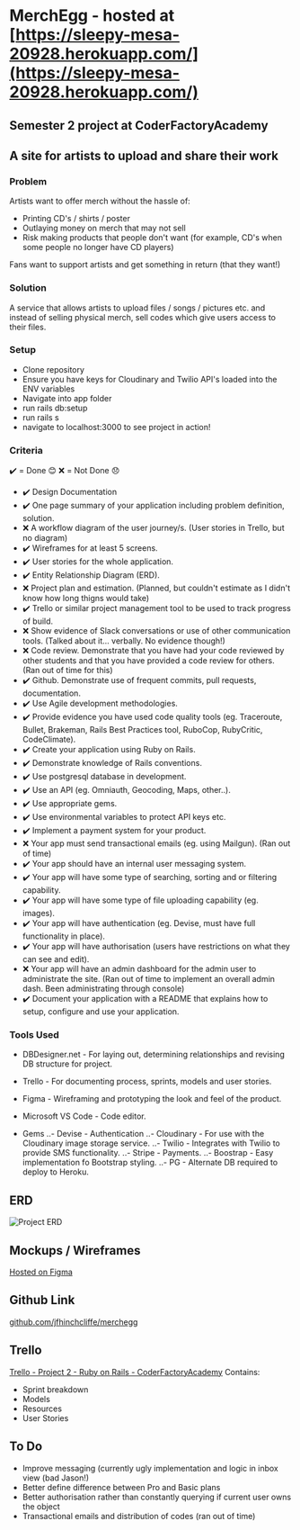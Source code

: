 # MerchEgg - hosted at [https://sleepy-mesa-20928.herokuapp.com/](https://sleepy-mesa-20928.herokuapp.com/)
## Semester 2 project at CoderFactoryAcademy
## A site for artists to upload and share their work
### Problem
Artists want to offer merch without the hassle of:
- Printing CD's / shirts / poster
- Outlaying money on merch that may not sell
- Risk making products that people don't want (for example, CD's when some people no longer have CD players)

Fans want to support artists and get something in return (that they want!)

### Solution
A service that allows artists to upload files / songs / pictures etc. and instead of selling physical merch, sell codes which give users access to their files. 

### Setup
- Clone repository
- Ensure you have keys for Cloudinary and Twilio API's loaded into the ENV variables
- Navigate into app folder
- run rails db:setup
- run rails s
- navigate to localhost:3000 to see project in action!

### Criteria
✔️  = Done 😊
❌ = Not Done 😞

- ✔️ Design Documentation
- ✔️ One page summary of your application including problem definition, solution.
- ❌ A workflow diagram of the user journey/s. (User stories in Trello, but no diagram)
- ✔️ Wireframes for at least 5 screens.
- ✔️ User stories for the whole application.
- ✔️ Entity Relationship Diagram (ERD).
- ❌ Project plan and estimation. (Planned, but couldn't estimate as I didn't know how long thigns would take)
- ✔️ Trello or similar project management tool to be used to track progress of build.
- ❌ Show evidence of Slack conversations or use of other communication tools. (Talked about it... verbally. No evidence though!)
- ❌ Code review. Demonstrate that you have had your code reviewed by other students and that you have provided a code review for others. (Ran out of time for this)
- ✔️ Github. Demonstrate use of frequent commits, pull requests, documentation.
- ✔️ Use Agile development methodologies.
- ✔️ Provide evidence you have used code quality tools (eg. Traceroute, Bullet, Brakeman, Rails Best Practices tool, RuboCop, RubyCritic, CodeClimate).
- ✔️ Create your application using Ruby on Rails.
- ✔️ Demonstrate knowledge of Rails conventions.
- ✔️ Use postgresql database in development.
- ✔️ Use an API (eg. Omniauth, Geocoding, Maps, other..).
- ✔️ Use appropriate gems.
- ✔️ Use environmental variables to protect API keys etc.
- ✔️ Implement a payment system for your product.
- ❌ Your app must send transactional emails (eg. using Mailgun). (Ran out of time)
- ✔️ Your app should have an internal user messaging system.
- ✔️ Your app will have some type of searching, sorting and or filtering capability.
- ✔️ Your app will have some type of file uploading capability (eg. images).
- ✔️ Your app will have authentication (eg. Devise, must have full functionality in place).
- ✔️️️ Your app will have authorisation (users have restrictions on what they can see and edit).
- ❌ Your app will have an admin dashboard for the admin user to administrate the site. (Ran out of time to implement an overall admin dash. Been administrating through console)
- ✔️ Document your application with a README that explains how to setup, configure and use your application.

### Tools Used
- DBDesigner.net - For laying out, determining relationships and revising DB structure for project.
- Trello - For documenting process, sprints, models and user stories.
- Figma - Wireframing and prototyping the look and feel of the product.
- Microsoft VS Code - Code editor.

- Gems
..- Devise - Authentication
..- Cloudinary - For use with the Cloudinary image storage service.
..- Twilio - Integrates with Twilio to provide SMS functionality.
..- Stripe - Payments.
..- Boostrap - Easy implementation fo Bootstrap styling.
..- PG - Alternate DB required to deploy to Heroku.

## ERD
![Project ERD](http://res.cloudinary.com/hinchy/image/upload/v1479963295/project_erd_sqnow2.png "ERD Diagram")

## Mockups / Wireframes
[Hosted on Figma](https://www.figma.com/file/Mg97uXLtxdUPRn7eT7qpDEY0/merch.ey)

## Github Link
[github.com/jfhinchcliffe/merchegg](https://github.com/jfhinchcliffe/merchegg)

## Trello
[Trello - Project 2 - Ruby on Rails - CoderFactoryAcademy](https://trello.com/b/WCU6yBf9/project-2-ruby-on-rails-coderfactoryacademy)
Contains:
- Sprint breakdown
- Models
- Resources
- User Stories

## To Do
- Improve messaging (currently ugly implementation and logic in inbox view (bad Jason!)
- Better define difference between Pro and Basic plans
- Better authorisation rather than constantly querying if current user owns the object
- Transactional emails and distribution of codes (ran out of time)
